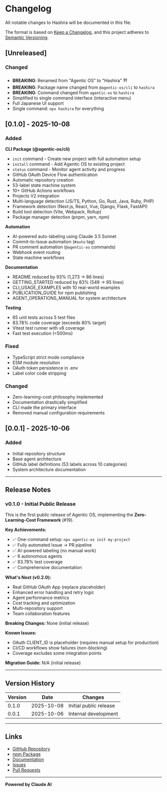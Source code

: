 # Changelog

All notable changes to Hashira will be documented in this file.

The format is based on [Keep a Changelog](https://keepachangelog.com/en/1.0.0/),
and this project adheres to [Semantic Versioning](https://semver.org/spec/v2.0.0.html).

## [Unreleased]

### Changed
- **BREAKING**: Renamed from "Agentic OS" to "Hashira" ⛩️
- **BREAKING**: Package name changed from `@agentic-os/cli` to `hashira`
- **BREAKING**: Command changed from `agentic-os` to `hashira`
- Simplified to single command interface (interactive menu)
- Full Japanese UI support
- Single command: `npx hashira` for everything

## [0.1.0] - 2025-10-08

### Added

**CLI Package (@agentic-os/cli)**
- `init` command - Create new project with full automation setup
- `install` command - Add Agentic OS to existing project
- `status` command - Monitor agent activity and progress
- GitHub OAuth Device Flow authentication
- Automatic repository creation
- 53-label state machine system
- 10+ GitHub Actions workflows
- Projects V2 integration
- Multi-language detection (JS/TS, Python, Go, Rust, Java, Ruby, PHP)
- Framework detection (Next.js, React, Vue, Django, Flask, FastAPI)
- Build tool detection (Vite, Webpack, Rollup)
- Package manager detection (pnpm, yarn, npm)

**Automation**
- AI-powered auto-labeling using Claude 3.5 Sonnet
- Commit-to-Issue automation (`#auto` tag)
- PR comment automation (`@agentic-os` commands)
- Webhook event routing
- State machine workflows

**Documentation**
- README reduced by 93% (1,273 → 86 lines)
- GETTING_STARTED reduced by 83% (549 → 95 lines)
- CLI_USAGE_EXAMPLES with 10 real-world examples
- PUBLICATION_GUIDE for npm publishing
- AGENT_OPERATIONS_MANUAL for system architecture

**Testing**
- 65 unit tests across 5 test files
- 83.78% code coverage (exceeds 80% target)
- Vitest test runner with v8 coverage
- Fast test execution (<500ms)

### Fixed
- TypeScript strict mode compliance
- ESM module resolution
- OAuth token persistence in .env
- Label color code stripping

### Changed
- Zero-learning-cost philosophy implemented
- Documentation drastically simplified
- CLI made the primary interface
- Removed manual configuration requirements

## [0.0.1] - 2025-10-06

### Added
- Initial repository structure
- Base agent architecture
- GitHub label definitions (53 labels across 10 categories)
- System architecture documentation

---

## Release Notes

### v0.1.0 - Initial Public Release

This is the first public release of Agentic OS, implementing the **Zero-Learning-Cost Framework** (#19).

**Key Achievements:**
- ✅ One-command setup: `npx agentic-os init my-project`
- ✅ Fully automated Issue → PR pipeline
- ✅ AI-powered labeling (no manual work)
- ✅ 6 autonomous agents
- ✅ 83.78% test coverage
- ✅ Comprehensive documentation

**What's Next (v0.2.0):**
- Real GitHub OAuth App (replace placeholder)
- Enhanced error handling and retry logic
- Agent performance metrics
- Cost tracking and optimization
- Multi-repository support
- Team collaboration features

**Breaking Changes:**
None (initial release)

**Known Issues:**
- OAuth CLIENT_ID is placeholder (requires manual setup for production)
- CI/CD workflows show failures (non-blocking)
- Coverage excludes some integration points

**Migration Guide:**
N/A (initial release)

---

## Version History

| Version | Date | Changes |
|---------|------|---------|
| 0.1.0 | 2025-10-08 | Initial public release |
| 0.0.1 | 2025-10-06 | Internal development |

---

## Links

- [GitHub Repository](https://github.com/ShunsukeHayashi/Autonomous-Operations)
- [npm Package](https://www.npmjs.com/package/@agentic-os/cli)
- [Documentation](https://github.com/ShunsukeHayashi/Autonomous-Operations/tree/main/docs)
- [Issues](https://github.com/ShunsukeHayashi/Autonomous-Operations/issues)
- [Pull Requests](https://github.com/ShunsukeHayashi/Autonomous-Operations/pulls)

---

**Powered by Claude AI**
